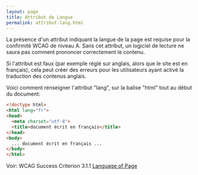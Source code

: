 ```yaml
---
layout: page
title: Attribut de Langue
permalink: attribut-lang.html
---
```

La présence d'un attribut indiquant la langue de la page est requise pour la confirmité WCAG de niveau A. Sans cet attribut, un logiciel de lecture ne saura pas comment prononcer correctement le contenu.

Si l'attribut est faux (par exemple réglé sur anglais, alors que le site est en français), cela peut créer des erreurs pour les utilisateurs ayant activé la traduction des contenus anglais.

Voici comment renseigner l'attribut "lang", sur la balise "html" tout au début du document:

```html
<!doctype html>
<html lang="fr"> 
<head>
  <meta charset="utf-8">
  <title>document écrit en français</title>
</head>  
<body>     
  ... document écrit en français ...
</body>
</html>
```

Voir: WCAG Success Criterion 3.1.1 [Language of Page](https://www.w3.org/WAI/WCAG22/Understanding/language-of-page)